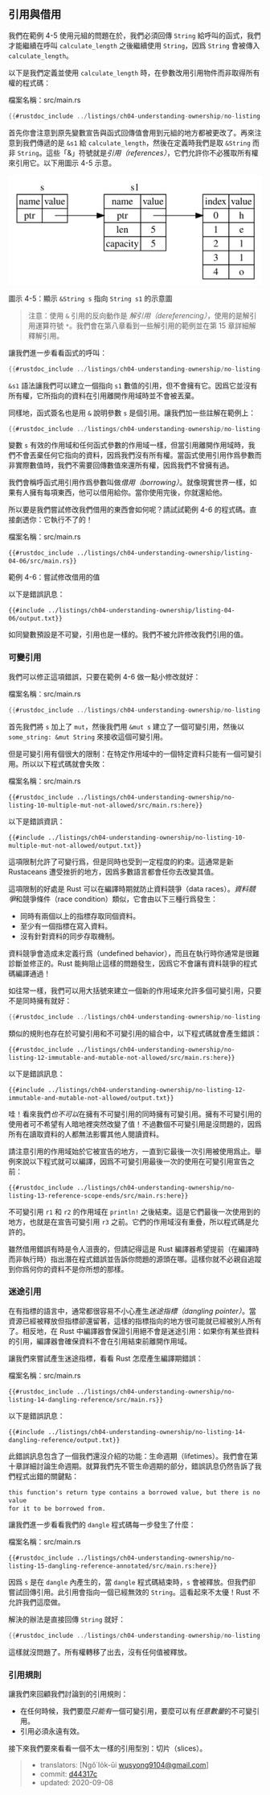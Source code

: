 ## 引用與借用

我們在範例 4-5 使用元組的問題在於，我們必須回傳 `String` 給呼叫的函式，我們才能繼續在呼叫 `calculate_length` 之後繼續使用 `String`，因爲 `String` 會被傳入 `calculate_length`。

以下是我們定義並使用 `calculate_length` 時，在參數改用引用物件而非取得所有權的程式碼：

<span class="filename">檔案名稱：src/main.rs</span>

```rust
{{#rustdoc_include ../listings/ch04-understanding-ownership/no-listing-07-reference/src/main.rs:all}}
```

首先你會注意到原先變數宣告與函式回傳值會用到元組的地方都被更改了。再來注意到我們傳遞的是 `&s1` 給 `calculate_length`，然後在定義時我們是取 `&String` 而非 `String`。這些「&」符號就是*引用（references）*，它們允許你不必獲取所有權來引用它。以下用圖示 4-5 示意。 

<img alt="&String s pointing at String s1" src="img/trpl04-05.svg" class="center" />

<span class="caption">圖示 4-5：顯示 `&String s` 指向 `String s1` 的示意圖</span>

> 注意：使用 `&` 引用的反向動作是 *解引用（dereferencing）*，使用的是解引用運算符號 `*`。我們會在第八章看到一些解引用的範例並在第 15 章詳細解釋解引用。

讓我們進一步看看函式的呼叫：

```rust
{{#rustdoc_include ../listings/ch04-understanding-ownership/no-listing-07-reference/src/main.rs:here}}
```

`&s1` 語法讓我們可以建立一個指向 `s1` 數值的引用，但不會擁有它。因爲它並沒有所有權，它所指向的資料在引用離開作用域時並不會被丟棄。

同樣地，函式簽名也是用 `&` 說明參數 `s` 是個引用。讓我們加一些註解在範例上：

```rust
{{#rustdoc_include ../listings/ch04-understanding-ownership/no-listing-08-reference-with-annotations/src/main.rs:here}}
```

變數 `s` 有效的作用域和任何函式參數的作用域一樣，但當引用離開作用域時，我們不會丟棄任何它指向的資料，因爲我們沒有所有權。當函式使用引用作爲參數而非實際數值時，我們不需要回傳數值來還所有權，因爲我們不曾擁有過。

我們會稱呼函式用引用作爲參數叫做*借用（borrowing）*。就像現實世界一樣，如果有人擁有每項東西，他可以借用給你。當你使用完後，你就還給他。

所以要是我們嘗試修改我們借用的東西會如何呢？請試試範例 4-6 的程式碼。直接劇透你：它執行不了的！

<span class="filename">檔案名稱：src/main.rs</span>

```rust,ignore,does_not_compile
{{#rustdoc_include ../listings/ch04-understanding-ownership/listing-04-06/src/main.rs}}
```

<span class="caption">範例 4-6：嘗試修改借用的值</span>

以下是錯誤訊息：

```console
{{#include ../listings/ch04-understanding-ownership/listing-04-06/output.txt}}
```

如同變數預設是不可變，引用也是一樣的。我們不被允許修改我們引用的值。

### 可變引用

我們可以修正這項錯誤，只要在範例 4-6 做一點小修改就好：

<span class="filename">檔案名稱：src/main.rs</span>

```rust
{{#rustdoc_include ../listings/ch04-understanding-ownership/no-listing-09-fixes-listing-04-06/src/main.rs}}
```

首先我們將 `s` 加上了 `mut`，然後我們用 `&mut s` 建立了一個可變引用，然後以 `some_string: &mut String` 來接收這個可變引用。

但是可變引用有個很大的限制：在特定作用域中的一個特定資料只能有一個可變引用。所以以下程式碼就會失敗：

<span class="filename">檔案名稱：src/main.rs</span>

```rust,ignore,does_not_compile
{{#rustdoc_include ../listings/ch04-understanding-ownership/no-listing-10-multiple-mut-not-allowed/src/main.rs:here}}
```

以下是錯誤資訊：

```console
{{#include ../listings/ch04-understanding-ownership/no-listing-10-multiple-mut-not-allowed/output.txt}}
```

這項限制允許了可變行爲，但是同時也受到一定程度的約束。這通常是新 Rustaceans 遭受挫折的地方，因爲多數語言都會任你去改變其值。

這項限制的好處是 Rust 可以在編譯時期就防止資料競爭（data races）。*資料競爭*和競爭條件（race condition）類似，它會由以下三種行爲發生：

* 同時有兩個以上的指標存取同個資料。
* 至少有一個指標在寫入資料。
* 沒有針對資料的同步存取機制。

資料競爭會造成未定義行爲（undefined behavior），而且在執行時你通常是很難診斷並修正的。Rust 能夠阻止這樣的問題發生，因爲它不會讓有資料競爭的程式碼編譯通過！

如往常一樣，我們可以用大括號來建立一個新的作用域來允許多個可變引用，只要不是同時擁有就好：

```rust
{{#rustdoc_include ../listings/ch04-understanding-ownership/no-listing-11-muts-in-separate-scopes/src/main.rs:here}}
```

類似的規則也存在於可變引用和不可變引用的組合中，以下程式碼就會產生錯誤：

```rust,ignore,does_not_compile
{{#rustdoc_include ../listings/ch04-understanding-ownership/no-listing-12-immutable-and-mutable-not-allowed/src/main.rs:here}}
```

以下是錯誤訊息：

```console
{{#include ../listings/ch04-understanding-ownership/no-listing-12-immutable-and-mutable-not-allowed/output.txt}}
```

哇！看來我們*也不可以*在擁有不可變引用的同時擁有可變引用。擁有不可變引用的使用者可不希望有人暗地裡突然改變了值！不過數個不可變引用是沒問題的，因爲所有在讀取資料的人都無法影響其他人閱讀資料。

請注意引用的作用域始於它被宣告的地方，一直到它最後一次引用被使用爲止。舉例來說以下程式就可以編譯，因爲不可變引用最後一次的使用在可變引用宣告之前：

```rust,edition2018
{{#rustdoc_include ../listings/ch04-understanding-ownership/no-listing-13-reference-scope-ends/src/main.rs:here}}
```

不可變引用 `r1` 和 `r2` 的作用域在 `println!` 之後結束。這是它們最後一次使用到的地方，也就是在宣告可變引用 `r3` 之前。它們的作用域沒有重疊，所以程式碼是允許的。

雖然借用錯誤有時是令人沮喪的，但請記得這是 Rust 編譯器希望提前（在編譯時而非執行時）指出潛在程式錯誤並告訴你問題的源頭在哪。這樣你就不必親自追蹤到你爲何你的資料不是你所想的那樣。

### 迷途引用

在有指標的語言中，通常都很容易不小心產生*迷途指標（dangling pointer）*。當資源已經被釋放但指標卻還留著，這樣的指標指向的地方很可能就已經被別人所有了。相反地，在 Rust 中編譯器會保證引用絕不會是迷途引用：如果你有某些資料的引用，編譯器會確保資料不會在引用結束前離開作用域。

讓我們來嘗試產生迷途指標，看看 Rust 怎麼產生編譯期錯誤：

<span class="filename">檔案名稱：src/main.rs</span>

```rust,ignore,does_not_compile
{{#rustdoc_include ../listings/ch04-understanding-ownership/no-listing-14-dangling-reference/src/main.rs}}
```

以下是錯誤訊息：

```console
{{#include ../listings/ch04-understanding-ownership/no-listing-14-dangling-reference/output.txt}}
```

此錯誤訊息包含了一個我們還沒介紹的功能：生命週期（lifetimes）。我們會在第十章詳細討論生命週期。就算我們先不管生命週期的部分，錯誤訊息仍然告訴了我們程式出錯的關鍵點：

```text
this function's return type contains a borrowed value, but there is no value
for it to be borrowed from.
```

讓我們進一步看看我們的 `dangle` 程式碼每一步發生了什麼：

<span class="filename">檔案名稱：src/main.rs</span>

```rust,ignore,does_not_compile
{{#rustdoc_include ../listings/ch04-understanding-ownership/no-listing-15-dangling-reference-annotated/src/main.rs:here}}
```

因爲 `s` 是在 `dangle` 內產生的，當 `dangle` 程式碼結束時，`s` 會被釋放。但我們卻嘗試回傳引用。此引用會指向一個已經無效的 `String`。這看起來不太優！Rust 不允許我們這麼做。

解決的辦法是直接回傳 `String` 就好：

```rust
{{#rustdoc_include ../listings/ch04-understanding-ownership/no-listing-16-no-dangle/src/main.rs:here}}
```

這樣就沒問題了。所有權轉移了出去，沒有任何值被釋放。

### 引用規則

讓我們來回顧我們討論到的引用規則：

* 在任何時候，我們要麼*只能有*一個可變引用，要麼可以有*任意數量*的不可變引用。
* 引用必須永遠有效。

接下來我們要來看看一個不太一樣的引用型別：切片（slices）。

> - translators: [Ngô͘ Io̍k-ūi <wusyong9104@gmail.com>]
> - commit: [d44317c](https://github.com/rust-lang/book/blob/d44317c3122b44fb713aba66cc295dee3453b24b/src/ch04-02-references-and-borrowing.md)
> - updated: 2020-09-08
